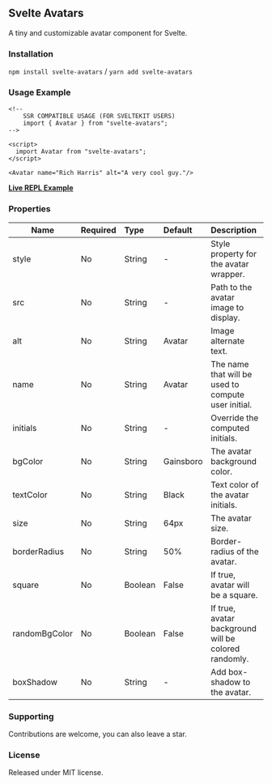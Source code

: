 ## Svelte Avatars

A tiny and customizable avatar component for Svelte.

### Installation

`npm install svelte-avatars` / `yarn add svelte-avatars`

### Usage Example

```
<!--
	SSR COMPATIBLE USAGE (FOR SVELTEKIT USERS)
	import { Avatar } from "svelte-avatars";
-->

<script>
  import Avatar from "svelte-avatars";
</script>

<Avatar name="Rich Harris" alt="A very cool guy."/>
```

**[Live REPL Example](https://svelte.dev/repl/c1a4c86f3a3c458fa775d3177042a442?version=4.2.0)**

### Properties

| Name  | Required | Type  | Default | Description |
| ------------- |:-------------| :------------- | :------------- | :-------------
| style      | No     | String | - | Style property for the avatar wrapper. |
| src      | No     | String | - | Path to the avatar image to display. |
| alt      | No     | String | Avatar | Image alternate text. |
| name      | No     | String | Avatar | The name that will be used to compute user initial. |
| initials      | No     | String | - | Override the computed initials. |
| bgColor      | No    | String | Gainsboro | The avatar background color. |
| textColor      | No     | String | Black | Text color of the avatar initials. |
| size      | No     | String | 64px | The avatar size. |
| borderRadius      | No     | String | 50% | Border-radius of the avatar. |
| square      | No     | Boolean | False | If true, avatar will be a square. |
| randomBgColor      | No     | Boolean | False | If true, avatar background will be colored randomly. |
| boxShadow      | No     | String | - | Add box-shadow to the avatar. |

### Supporting
Contributions are welcome, you can also leave a star.

### License
Released under MIT license.
